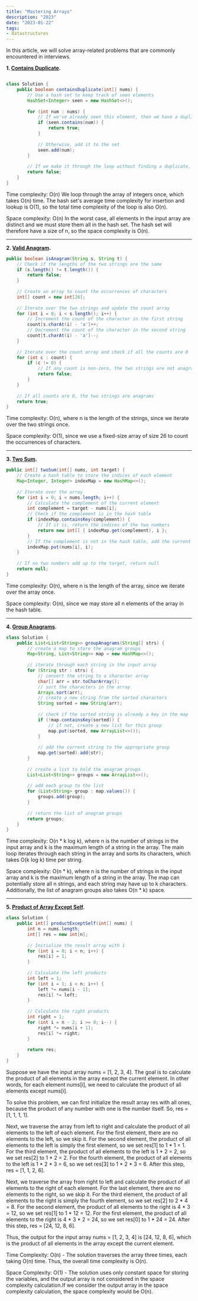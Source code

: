 ```yaml
---
title: "Mastering Arrays"
description: "2023"
date: "2023-01-22"
tags:
- datastructures
---
```


In this article, we will solve array-related problems that are commonly encountered in interviews.

**1. [Contains Duplicate](https://leetcode.com/problems/contains-duplicate/).**
```java

class Solution {
    public boolean containsDuplicate(int[] nums) {
        // Use a hash set to keep track of seen elements
        HashSet<Integer> seen = new HashSet<>();
        
        for (int num : nums) {
            // If we've already seen this element, then we have a duplicate
            if (seen.contains(num)) {
                return true;
            }
            
            // Otherwise, add it to the set
            seen.add(num);
        }
        
        // If we make it through the loop without finding a duplicate, then there isn't one
        return false;
    }
}
```
Time complexity: O(n) We loop through the array of integers once, which takes O(n) time.
The hash set's average time complexity for insertion and lookup is O(1), so the total time complexity of the loop is also O(n).

Space complexity: O(n) In the worst case, all elements in the input array are distinct and we must store them all in the hash set. The hash set will therefore have a size of n, so the space complexity is O(n).

---
**2. [Valid Anagram](https://leetcode.com/problems/valid-anagram/).**
```java
public boolean isAnagram(String s, String t) {
    // Check if the lengths of the two strings are the same
    if (s.length() != t.length()) {
        return false;
    }
    
    // Create an array to count the occurrences of characters
    int[] count = new int[26];
    
    // Iterate over the two strings and update the count array
    for (int i = 0; i < s.length(); i++) {
        // Increment the count of the character in the first string
        count[s.charAt(i) - 'a']++;
        // Decrement the count of the character in the second string
        count[t.charAt(i) - 'a']--;
    }
    
    // Iterate over the count array and check if all the counts are 0
    for (int c : count) {
        if (c != 0) {
            // If any count is non-zero, the two strings are not anagrams
            return false;
        }
    }
    
    // If all counts are 0, the two strings are anagrams
    return true;
}
```
Time complexity: O(n), where n is the length of the strings, since we iterate over the two strings once.

Space complexity: O(1), since we use a fixed-size array of size 26 to count the occurrences of characters.

---
**3. [Two Sum](https://leetcode.com/problems/two-sum/).**
```java
public int[] twoSum(int[] nums, int target) {
    // Create a hash table to store the indices of each element
    Map<Integer, Integer> indexMap = new HashMap<>();
    
    // Iterate over the array
    for (int i = 0; i < nums.length; i++) {
        // Calculate the complement of the current element
        int complement = target - nums[i];
        // Check if the complement is in the hash table
        if (indexMap.containsKey(complement)) {
            // If it is, return the indices of the two numbers
            return new int[] { indexMap.get(complement), i };
        }
        // If the complement is not in the hash table, add the current element and its index
        indexMap.put(nums[i], i);
    }
    
    // If no two numbers add up to the target, return null
    return null;
}
```
Time complexity: O(n), where n is the length of the array, since we iterate over the array once.

Space complexity: O(n), since we may store all n elements of the array in the hash table.

---
**4. [Group Anagrams](https://leetcode.com/problems/group-anagrams/).**
```java
class Solution {
    public List<List<String>> groupAnagrams(String[] strs) {
        // create a map to store the anagram groups
        Map<String, List<String>> map = new HashMap<>();
        
        // iterate through each string in the input array
        for (String str : strs) {
            // convert the string to a character array
            char[] arr = str.toCharArray();
            // sort the characters in the array
            Arrays.sort(arr);
            // create a new string from the sorted characters
            String sorted = new String(arr);
            
            // check if the sorted string is already a key in the map
            if (!map.containsKey(sorted)) {
                // if not, create a new list for this group
                map.put(sorted, new ArrayList<>());
            }
            
            // add the current string to the appropriate group
            map.get(sorted).add(str);
        }
        
        // create a list to hold the anagram groups
        List<List<String>> groups = new ArrayList<>();
        
        // add each group to the list
        for (List<String> group : map.values()) {
            groups.add(group);
        }
        
        // return the list of anagram groups
        return groups;
    }
}

```
Time complexity: O(n * k log k), where n is the number of strings in the input array and k is the maximum length of a string in the array. The main loop iterates through each string in the array and sorts its characters, which takes O(k log k) time per string.

Space complexity: O(n * k), where n is the number of strings in the input array and k is the maximum length of a string in the array. The map can potentially store all n strings, and each string may have up to k characters. Additionally, the list of anagram groups also takes O(n * k) space.

---

**5. [Product of Array Except Self](https://leetcode.com/problems/product-of-array-except-self/).**
```java
class Solution {
    public int[] productExceptSelf(int[] nums) {
        int n = nums.length;
        int[] res = new int[n];
        
        // Initialize the result array with 1
        for (int i = 0; i < n; i++) {
            res[i] = 1;
        }
        
        // Calculate the left products
        int left = 1;
        for (int i = 1; i < n; i++) {
            left *= nums[i - 1];
            res[i] *= left;
        }
        
        // Calculate the right products
        int right = 1;
        for (int i = n - 2; i >= 0; i--) {
            right *= nums[i + 1];
            res[i] *= right;
        }
        
        return res;
    }
}

```
Suppose we have the input array nums = [1, 2, 3, 4]. The goal is to calculate the product of all elements in the array except the current element. In other words, for each element nums[i], we need to calculate the product of all elements except nums[i].

To solve this problem, we can first initialize the result array res with all ones, because the product of any number with one is the number itself. So, res = [1, 1, 1, 1].

Next, we traverse the array from left to right and calculate the product of all elements to the left of each element. For the first element, there are no elements to the left, so we skip it. For the second element, the product of all elements to the left is simply the first element, so we set res[1] to 1 * 1 = 1. For the third element, the product of all elements to the left is 1 * 2 = 2, so we set res[2] to 1 * 2 = 2. For the fourth element, the product of all elements to the left is 1 * 2 * 3 = 6, so we set res[3] to 1 * 2 * 3 = 6. After this step, res = [1, 1, 2, 6].

Next, we traverse the array from right to left and calculate the product of all elements to the right of each element. For the last element, there are no elements to the right, so we skip it. For the third element, the product of all elements to the right is simply the fourth element, so we set res[2] to 2 * 4 = 8. For the second element, the product of all elements to the right is 4 * 3 = 12, so we set res[1] to 1 * 12 = 12. For the first element, the product of all elements to the right is 4 * 3 * 2 = 24, so we set res[0] to 1 * 24 = 24. After this step, res = [24, 12, 8, 6].

Thus, the output for the input array nums = [1, 2, 3, 4] is [24, 12, 8, 6], which is the product of all elements in the array except the current element.

Time Complexity: O(n) - The solution traverses the array three times, each taking O(n) time. Thus, the overall time complexity is O(n).

Space Complexity: O(1) - The solution uses only constant space for storing the variables, and the output array is not considered in the space complexity calculation.If we consider the output array in the space complexity calculation, the space complexity would be O(n).